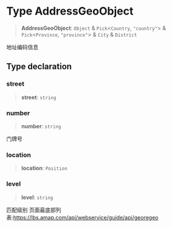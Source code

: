 # Type AddressGeoObject

> **AddressGeoObject**: `Object` & `Pick`\<`Country`, `"country"`\> & `Pick`\<`Province`, `"province"`\> & `City` & `District`

地址编码信息

## Type declaration

### street

> **street**: `string`

### number

> **number**: `string`

门牌号

### location

> **location**: `Position`

### level

> **level**: `string`

匹配级别
页面最底部列表:https://lbs.amap.com/api/webservice/guide/api/georegeo
